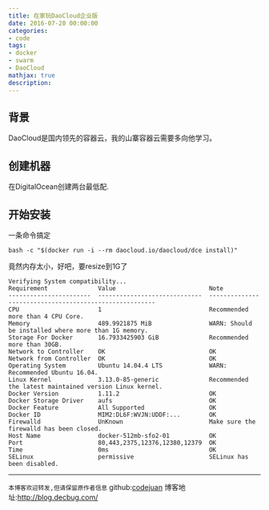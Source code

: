```yaml
---
title: 在家玩DaoCloud企业版
date: 2016-07-20 00:00:00
categories:
- code
tags: 
- docker
- swarm
- DaoCloud
mathjax: true
description: 
---
```

## 背景
DaoCloud是国内领先的容器云，我的山寨容器云需要多向他学习。

<!--more-->

## 创建机器
在DigitalOcean创建两台最低配.

## 开始安装

一条命令搞定
```
bash -c "$(docker run -i --rm daocloud.io/daocloud/dce install)"
```

竟然内存太小，好吧，要resize到1G了
```
Verifying System compatibility...
Requirement              Value                          Note
-----------------------  -----------------------------  -------------------------------------------------------
CPU                      1                              Recommended more than 4 CPU Core.
Memory                   489.9921875 MiB                WARN: Should be installed where more than 1G memory.
Storage For Docker       16.7933425903 GiB              Recommended more than 30GB.
Network to Controller    OK                             OK
Network from Controller  OK                             OK
Operating System         Ubuntu 14.04.4 LTS             WARN: Recommended Ubuntu 16.04.
Linux Kernel             3.13.0-85-generic              Recommended the latest maintained version Linux kernel.
Docker Version           1.11.2                         OK
Docker Storage Driver    aufs                           OK
Docker Feature           All Supported                  OK
Docker ID                MIM2:DL6F:WVJN:UDDF:...        OK
Firewalld                UnKnown                        Make sure the firewalld has been closed.
Host Name                docker-512mb-sfo2-01           OK
Port                     80,443,2375,12376,12380,12379  OK
Time                     0ms                            OK
SELinux                  permissive                     SELinux has been disabled.

```




-----------------------

`本博客欢迎转发,但请保留原作者信息`
github:[codejuan](https://github.com/CodeJuan)
博客地址:http://blog.decbug.com/
